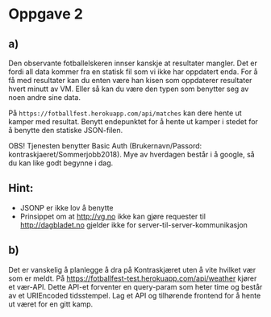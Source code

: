 # Oppgave 2


## a)
Den observante fotballelskeren innser kanskje at resultater mangler. Det er fordi all data kommer fra en statisk fil som vi ikke har oppdatert enda.
For å få med resultater kan du enten være han kisen som oppdaterer resultater hvert minutt av VM. Eller så kan du være den typen som benytter seg av noen andre sine data.

På `https://fotballfest.herokuapp.com/api/matches` kan dere hente ut kamper med resultat.
Benytt endepunktet for å hente ut kamper i stedet for å benytte den statiske JSON-filen. 

OBS!
Tjenesten benytter Basic Auth (Brukernavn/Passord: kontraskjaeret/Sommerjobb2018).
Mye av hverdagen består i å google, så du kan like godt begynne i dag.

## Hint: 
* JSONP er ikke lov å benytte
* Prinsippet om at http://vg.no ikke kan gjøre requester til http://dagbladet.no gjelder ikke for server-til-server-kommunikasjon

## b)

Det er vanskelig å planlegge å dra på Kontraskjæret uten å vite hvilket vær som er meldt. 
På https://fotballfest-test.herokuapp.com/api/weather kjører et vær-API. Dette API-et forventer en query-param som heter time og består av et URIEncoded tidsstempel. Lag et API og tilhørende frontend for å hente ut været for en gitt kamp. 


